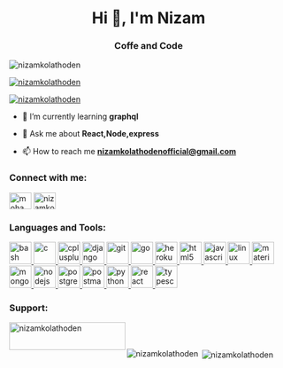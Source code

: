 <h1 align="center">Hi 👋, I'm Nizam</h1>
<h3 align="center">Coffe and Code</h3>

<p align="left"> <img src="https://komarev.com/ghpvc/?username=nizamkolathoden&label=Profile%20views&color=0e75b6&style=flat" alt="nizamkolathoden" /> </p>

<p align="left"> <a href="https://github.com/ryo-ma/github-profile-trophy"><img src="https://github-profile-trophy.vercel.app/?username=nizamkolathoden" alt="nizamkolathoden" /></a> </p>

<p align="left"> <a href="https://twitter.com/nizamkolathoden" target="blank"><img src="https://img.shields.io/twitter/follow/nizamkolathoden?logo=twitter&style=for-the-badge" alt="nizamkolathoden" /></a> </p>

- 🌱 I’m currently learning **graphql**

- 💬 Ask me about **React,Node,express**

- 📫 How to reach me **nizamkolathodenofficial@gmail.com**

<h3 align="left">Connect with me:</h3>
<p align="left">

<a href="https://stackoverflow.com/users/mohammed nizam" target="blank"><img align="center" src="https://cdn.jsdelivr.net/npm/simple-icons@3.0.1/icons/stackoverflow.svg" alt="mohammed nizam" height="30" width="40" /></a>
<a href="https://instagram.com/nizamkolathoden" target="blank"><img align="center" src="https://cdn.jsdelivr.net/npm/simple-icons@3.0.1/icons/instagram.svg" alt="nizamkolathoden" height="30" width="40" /></a>
</p>

<h3 align="left">Languages and Tools:</h3>
<p align="left"> <a href="https://www.gnu.org/software/bash/" target="_blank"> <img src="https://www.vectorlogo.zone/logos/gnu_bash/gnu_bash-icon.svg" alt="bash" width="40" height="40"/> </a> <a href="https://www.cprogramming.com/" target="_blank"> <img src="https://devicons.github.io/devicon/devicon.git/icons/c/c-original.svg" alt="c" width="40" height="40"/> </a> <a href="https://www.w3schools.com/cpp/" target="_blank"> <img src="https://devicons.github.io/devicon/devicon.git/icons/cplusplus/cplusplus-original.svg" alt="cplusplus" width="40" height="40"/> </a> <a href="https://www.djangoproject.com/" target="_blank"> <img src="https://devicons.github.io/devicon/devicon.git/icons/django/django-original.svg" alt="django" width="40" height="40"/> </a> <a href="https://git-scm.com/" target="_blank"> <img src="https://www.vectorlogo.zone/logos/git-scm/git-scm-icon.svg" alt="git" width="40" height="40"/> </a> <a href="https://golang.org" target="_blank"> <img src="https://devicons.github.io/devicon/devicon.git/icons/go/go-original.svg" alt="go" width="40" height="40"/> </a> <a href="https://heroku.com" target="_blank"> <img src="https://www.vectorlogo.zone/logos/heroku/heroku-icon.svg" alt="heroku" width="40" height="40"/> </a> <a href="https://www.w3.org/html/" target="_blank"> <img src="https://devicons.github.io/devicon/devicon.git/icons/html5/html5-original-wordmark.svg" alt="html5" width="40" height="40"/> </a> <a href="https://developer.mozilla.org/en-US/docs/Web/JavaScript" target="_blank"> <img src="https://devicons.github.io/devicon/devicon.git/icons/javascript/javascript-original.svg" alt="javascript" width="40" height="40"/> </a> <a href="https://www.linux.org/" target="_blank"> <img src="https://devicons.github.io/devicon/devicon.git/icons/linux/linux-original.svg" alt="linux" width="40" height="40"/> </a> <a href="https://materializecss.com/" target="_blank"> <img src="https://raw.githubusercontent.com/prplx/svg-logos/5585531d45d294869c4eaab4d7cf2e9c167710a9/svg/materialize.svg" alt="materialize" width="40" height="40"/> </a> <a href="https://www.mongodb.com/" target="_blank"> <img src="https://devicons.github.io/devicon/devicon.git/icons/mongodb/mongodb-original-wordmark.svg" alt="mongodb" width="40" height="40"/> </a> <a href="https://nodejs.org" target="_blank"> <img src="https://devicons.github.io/devicon/devicon.git/icons/nodejs/nodejs-original-wordmark.svg" alt="nodejs" width="40" height="40"/> </a> <a href="https://www.postgresql.org" target="_blank"> <img src="https://devicons.github.io/devicon/devicon.git/icons/postgresql/postgresql-original-wordmark.svg" alt="postgresql" width="40" height="40"/> </a> <a href="https://postman.com" target="_blank"> <img src="https://www.vectorlogo.zone/logos/getpostman/getpostman-icon.svg" alt="postman" width="40" height="40"/> </a> <a href="https://www.python.org" target="_blank"> <img src="https://devicons.github.io/devicon/devicon.git/icons/python/python-original.svg" alt="python" width="40" height="40"/> </a> <a href="https://reactjs.org/" target="_blank"> <img src="https://devicons.github.io/devicon/devicon.git/icons/react/react-original-wordmark.svg" alt="react" width="40" height="40"/> </a> <a href="https://www.typescriptlang.org/" target="_blank"> <img src="https://devicons.github.io/devicon/devicon.git/icons/typescript/typescript-original.svg" alt="typescript" width="40" height="40"/> </a> </p>

<h3 align="left">Support:</h3>
<p><a href="https://www.buymeacoffee.com/nizamkolathoden"> <img align="left" src="https://cdn.buymeacoffee.com/buttons/v2/default-yellow.png" height="50" width="210" alt="nizamkolathoden" /></a></p><br><br>

<p><img align="left" src="https://github-readme-stats.vercel.app/api/top-langs?username=nizamkolathoden&show_icons=true&locale=en&layout=compact" alt="nizamkolathoden" /></p>

<p>&nbsp;<img align="center" src="https://github-readme-stats.vercel.app/api?username=nizamkolathoden&show_icons=true&locale=en" alt="nizamkolathoden" /></p>
